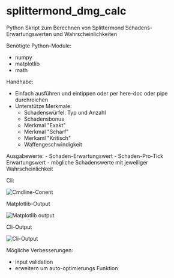# splittermond_dmg_calc
Python Skript zum Berechnen von Splittermond Schadens-Erwartungswerten und Wahrscheinlichkeiten 

Benötigte Python-Module: 
 * numpy
 * matplotlib
 * math
 
 Handhabe: 
- Einfach ausführen und eintippen oder per here-doc oder pipe durchreichen 
- Unterstütze Merkmale: 
     - Schadenswürfel: Typ und Anzahl
     - Schadensbonus
     - Merkmal "Exakt"
     - Merkmal "Scharf"
     - Merkaml "Kritisch"
     - Waffengeschwindigkeit 

Ausgabewerte: 
     - Schaden-Erwartungswert
     - Schaden-Pro-Tick Erwartungswert
     - mögliche Schadenswerte mit jeweiliger Wahrscheinlichkeit

Cli: 

![Cmdline-Conent](https://user-images.githubusercontent.com/11314120/58274885-1dcb3800-7d94-11e9-83d4-f840bbf5acb1.png)

Matplotlib-Output


![Matplotlib output](https://user-images.githubusercontent.com/11314120/58274899-228fec00-7d94-11e9-9b63-121802e90c72.png)

Cli-Output

![Cli-Output](https://user-images.githubusercontent.com/11314120/58275143-a649d880-7d94-11e9-9d5e-f44daa666891.png)


Mögliche Verbesserungen:
 - input validation
 - erweitern um auto-optimierungs Funktion
